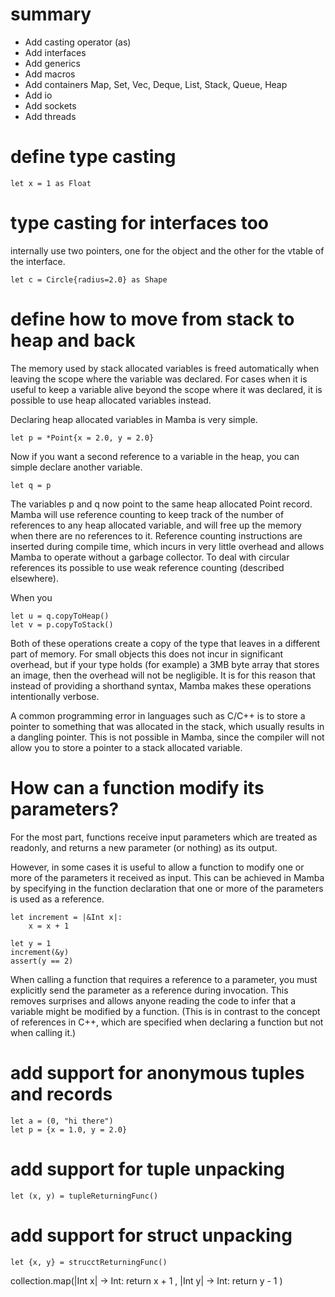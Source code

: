 # summary

- Add casting operator (as)
- Add interfaces
- Add generics
- Add macros
- Add containers Map, Set, Vec, Deque, List, Stack, Queue, Heap
- Add io
- Add sockets
- Add threads

# define type casting

    let x = 1 as Float

# type casting for interfaces too
internally use two pointers, one for the object and the other for the vtable of the interface.

    let c = Circle{radius=2.0} as Shape

# define how to move from stack to heap and back

The memory used by stack allocated variables is freed automatically
when leaving the scope where the variable was declared. For cases when
it is useful to keep a variable alive beyond the scope where it was
declared, it is possible to use heap allocated variables instead.

Declaring heap allocated variables in Mamba is very simple.

    let p = *Point{x = 2.0, y = 2.0}

Now if you want a second reference to a variable in the heap, you can
simple declare another variable.

    let q = p

The variables p and q now point to the same heap allocated Point record.
Mamba will use reference counting to keep track of the number of
references to any heap allocated variable, and will free up the memory
when there are no references to it. Reference counting instructions are
inserted during compile time, which incurs in very little overhead and
allows Mamba to operate without a garbage collector. To deal with
circular references its possible to use weak reference counting
(described elsewhere).


When you

    let u = q.copyToHeap()
    let v = p.copyToStack()

Both of these operations create a copy of the type that leaves in a
different part of memory. For small objects this does not incur in
significant overhead, but if your type holds (for example) a 3MB byte
array that stores an image, then the overhead will not be negligible.
It is for this reason that instead of providing a shorthand syntax,
Mamba makes these operations intentionally verbose.

A common programming error in languages such as C/C++ is to store a
pointer to something that was allocated in the stack, which usually
results in a dangling pointer. This is not possible in Mamba, since the
compiler will not allow you to store a pointer to a stack allocated
variable.

# How can a function modify its parameters?

For the most part, functions receive input parameters which are treated
as readonly, and returns a new parameter (or nothing) as its output.

However, in some cases it is useful to allow a function to modify one or
more of the parameters it received as input. This can be achieved in
Mamba by specifying in the function declaration that one or more of the
parameters is used as a reference.

    let increment = |&Int x|:
        x = x + 1

    let y = 1
    increment(&y)
    assert(y == 2)

When calling a function that requires a reference to a parameter, you
must explicitly send the parameter as a reference during invocation.
This removes surprises and allows anyone reading the code to infer that
a variable might be modified by a function. (This is in contrast to the
concept of references in C++, which are specified when declaring
a function but not when calling it.)

# add support for anonymous tuples and records

    let a = (0, "hi there")
    let p = {x = 1.0, y = 2.0}

# add support for tuple unpacking

    let (x, y) = tupleReturningFunc()

# add support for struct unpacking

    let {x, y} = strucctReturningFunc()

collection.map(|Int x| -> Int:
    return x + 1
, |Int y| -> Int:
    return y - 1
)
